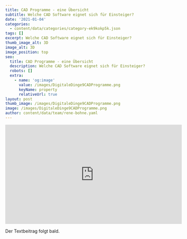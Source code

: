 ```yaml
---
title: CAD Programme - eine Übersicht
subtitle: Welche CAD Software eignet sich für Einsteiger?
date: '2021-01-04'
categories:
  - content/data/categories/category-ek9kokp5k.json
tags: []
excerpt: Welche CAD Software eignet sich für Einsteiger?
thumb_image_alt: 3D
image_alt: 3D
image_position: top
seo:
  title: CAD Programme - eine Übersicht
  description: Welche CAD Software eignet sich für Einsteiger?
  robots: []
  extra:
    - name: 'og:image'
      value: /images/DigitaleDinge9CADProgramme.png
      keyName: property
      relativeUrl: true
layout: post
thumb_image: /images/DigitaleDinge9CADProgramme.png
image: /images/DigitaleDinge9CADProgramme.png
author: content/data/team/rene-bohne.yaml
---
```

<iframe width="560" height="315"
src="https://www.youtube.com/embed/xp1CpqhnOJU?modestbranding=1"
frameborder="0" allow="accelerometer; autoplay; encrypted-media;
gyroscope; picture-in-picture" allowfullscreen>\\\</iframe>

Der Textbeitrag folgt bald.
